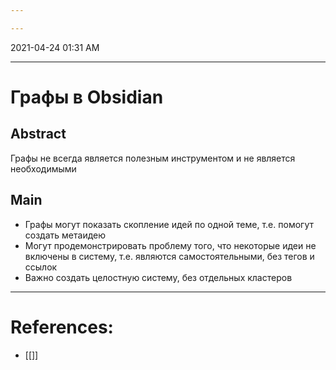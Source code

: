 ```yaml
---

---
```


2021-04-24 01:31 AM
***

# Графы в Obsidian
## Abstract
Графы не всегда является полезным инструментом и не является необходимыми
## Main
* Графы могут показать скопление идей по одной теме, т.е. помогут создать метаидею
* Могут продемонстрировать проблему того, что некоторые идеи не включены в систему, т.е. являются самостоятельными, без тегов и ссылок
* Важно создать целостную систему, без отдельных кластеров
***

# References:
- [[]]